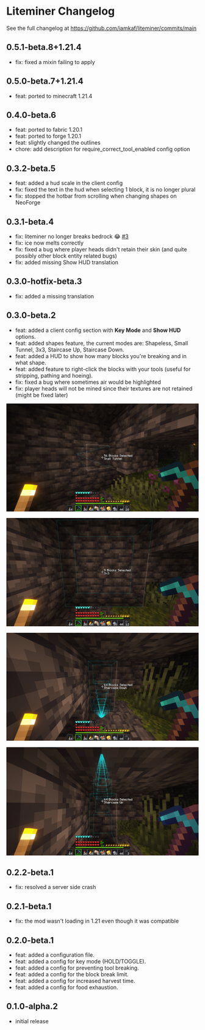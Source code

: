 # Liteminer Changelog

See the full changelog at https://github.com/iamkaf/liteminer/commits/main

## 0.5.1-beta.8+1.21.4

- fix: fixed a mixin failing to apply

## 0.5.0-beta.7+1.21.4

- feat: ported to minecraft 1.21.4

## 0.4.0-beta.6

- feat: ported to fabric 1.20.1
- feat: ported to forge 1.20.1
- feat: slightly changed the outlines
- chore: add description for require_correct_tool_enabled config option

## 0.3.2-beta.5

- feat: added a hud scale in the client config
- fix: fixed the text in the hud when selecting 1 block, it is no longer plural
- fix: stopped the hotbar from scrolling when changing shapes on NeoForge

## 0.3.1-beta.4

- fix: liteminer no longer breaks bedrock 😂 [#3](https://github.com/iamkaf/mod-issues/issues/3)
- fix: ice now melts correctly
- fix: fixed a bug where player heads didn't retain their skin (and quite possibly other block entity related bugs)
- fix: added missing Show HUD translation

## 0.3.0-hotfix-beta.3

- fix: added a missing translation

## 0.3.0-beta.2

- feat: added a client config section with __Key Mode__ and __Show HUD__ options.
- feat: added shapes feature, the current modes are: Shapeless, Small Tunnel, 3x3, Staircase Up, Staircase Down.
- feat: added a HUD to show how many blocks you're breaking and in what shape.
- feat: added feature to right-click the blocks with your tools (useful for stripping, pathing and hoeing).
- fix: fixed a bug where sometimes air would be highlighted
- fix: player heads will not be mined since their textures are not retained (might be fixed later)

![Mining Shapes](https://raw.githubusercontent.com/iamkaf/modresources/refs/heads/main/pages/liteminer/screenshot1.png)

![Mining Shapes](https://raw.githubusercontent.com/iamkaf/modresources/refs/heads/main/pages/liteminer/screenshot2.png)

![Mining Shapes](https://raw.githubusercontent.com/iamkaf/modresources/refs/heads/main/pages/liteminer/screenshot3.png)

![Mining Shapes](https://raw.githubusercontent.com/iamkaf/modresources/refs/heads/main/pages/liteminer/screenshot4.png)

## 0.2.2-beta.1

- fix: resolved a server side crash

## 0.2.1-beta.1

- fix: the mod wasn't loading in 1.21 even though it was compatible

## 0.2.0-beta.1

- feat: added a configuration file.
- feat: added a config for key mode (HOLD/TOGGLE).
- feat: added a config for preventing tool breaking.
- feat: added a config for the block break limit.
- feat: added a config for increased harvest time.
- feat: added a config for food exhaustion.

## 0.1.0-alpha.2

- initial release
